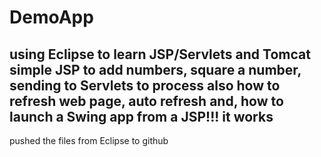 # DemoApp
using Eclipse to learn JSP/Servlets and Tomcat
simple JSP to add numbers, square a number, sending to Servlets to process
also how to refresh web page, auto refresh
and, how to launch a Swing app from a JSP!!! it works
---------------------------------------

pushed the files from Eclipse to github
